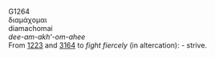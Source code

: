 <body>
  <p>G1264<br>  διαμάχομαι  <br> diamachomai  <br><i>dee-am-akh‘-om-ahee </i><br>From <a href="g1223.htm">1223</a> and <a href="g3164.htm">3164</a>  to <i>fight</i> <i>fiercely</i> (in altercation): - strive.<br></p>
 </body>